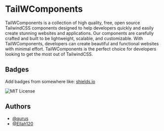
# TailWComponents

TailWComponents is a collection of high quality, free, open source TailwindCSS components designed to help developers quickly and easily create stunning websites and applications. Our components are carefully crafted and built to be lightweight, scalable, and customizable. With TailWComponents, developers can create beautiful and functional websites with minimal effort. TailWComponents is the perfect choice for developers looking to get the most out of TailwindCSS.


## Badges

Add badges from somewhere like: [shields.io](https://shields.io/)

![MIT License](https://img.shields.io/badge/License-MIT-green.svg)

## Authors

- [@qurus](https://www.github.com/Qurus)
- [@Ellah120](https://www.github.com/Ellah120)

